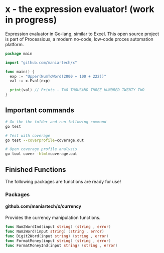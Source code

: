 
# x - the expression evaluator! (work in progress)

Expression evaluator in Go-lang, similar to Excel. This open source project is part of Processious, a modern no-code, low-code proces automation platform.

```go
package main

import "github.com/maniartech/x"

func main() {
  exp := "Upper(NumToWord(2000 + 100 + 222))"
  val := x.Eval(exp)

  print(val) // Prints - TWO THOUSAND THREE HUNDRED TWENTY TWO
}
```

## Important commands

```sh
# Go the the folder and run following command
go test

# Test with coverage
go test --coverprofile=coverage.out

# Open coverage profile analysis
go tool cover -html=coverage.out
```

## Finished Functions

The following packages are functions are ready for use!

### Packages

#### github.com/maniartech/x/currency

Provides the currency manipulation functions.

```go
func Num2WordInd(input string) (string , error)
func Num2Word(input string) (string , error)
func Digit2Word(input string) (string , error)
func FormatMoney(input string) (string , error)
func FormatMoneyInd(input string) (string , error)
```
